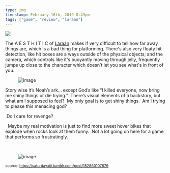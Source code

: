 ```yaml
---
type: img
timestamp: February 16th, 2019 8:49pm
tags: ["game", "review", "laraan"]
---
```

<img src="https://saturdayxiii.github.io/media/media/182860107679.jpg"/>
                                                                                          


The A E S T H I T I C of <a href="https://store.steampowered.com/app/493710/Laraan/" target="_blank">Laraan</a> makes if very difficult to tell how far away things are, which is a bad thing for platforming. There's also very floaty hit detection, like hit boxes are a ways outside of the physical objects; and the camera, which controls like it's buoyantly moving through jelly, frequently jumps up close to the character which doesn’t let you see what's in front of you. 
<figure data-orig-width="500" data-orig-height="339" class="tmblr-full"><img src="https://64.media.tumblr.com/44f5fac3b2993827cf28ae41667330fc/tumblr_inline_pn1yntEaV31rnrp45_540.gif" alt="image" data-orig-width="500" data-orig-height="339"/></figure>
Story wise it’s Noah’s ark&hellip; except God’s like “I killed everyone, now bring me shiny things or die trying.”  There’s visual elements of a backstory, but what am I supposed to feel?  My only goal is to get shiny things.  Am I trying to please this menacing god?

  Do I care for revenge?

  Maybe my real motivation is just to find more sweet hover bikes that explode when rocks look at them funny.  Not a lot going on here for a game that performs so frustratingly.

<br/>
<figure data-orig-width="500" data-orig-height="400" class="tmblr-full"><img src="https://64.media.tumblr.com/38dff7f0616f3a96cceea172a6c5afe5/tumblr_inline_pn1yutYMAs1rnrp45_540.gif" alt="image" data-orig-width="500" data-orig-height="400"/></figure> 
                                    
                
                
                
                
                                
<small>source: https://saturdayxiii.tumblr.com/post/182860107679</small>